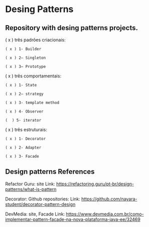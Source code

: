 <h1>Desing Patterns</h1>

<h2>Repository with desing patterns projects.</h2>

( x ) três padrões criacionais:

	( x ) 1- Builder
  
	( x ) 2– Singleton 
  
	( x ) 3– Prototype
  
  
( x ) três comportamentais:
 
  	( x ) 1- State
  
	( x ) 2– strategy
  
	( x ) 3- template method
	
	( x ) 4- Observer
	
	(  ) 5- iterator
  
  
( x ) três estruturais:

	( x ) 1- Decorator
  
	( x ) 2- Adapter
  
	( x ) 3- Facade   



<h2>Design patterns References</h2>

Refactor Guru: site Link: https://refactoring.guru/pt-br/design-patterns/what-is-pattern

Decorator: Github repositories:  Link: https://github.com/nayara-student/decorator-pattern-design

DevMedia: site, Facade Link: https://www.devmedia.com.br/como-implementar-pattern-facade-na-nova-plataforma-java-ee/32469

